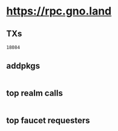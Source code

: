 # https://rpc.gno.land

## TXs
```
18084
```

## addpkgs
```
```

## top realm calls
```
```

## top faucet requesters
```
```

